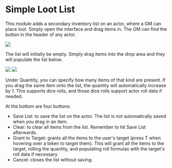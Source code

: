# Simple Loot List

This module adds a secondary inventory list on an actor, where a GM can place loot. Simply open the interface and drag items in. The GM can find the button in the header of any actor.

<img src="https://i.imgur.com/dt98HA1.png" style="text-align: center;">

The list will initially be empty. Simply drag items into the drop area and they will populate the list below.

<img src="https://i.imgur.com/jPPQXIM.png" style="text-align: center;">
<img src="https://i.imgur.com/LAZE0Gf.png" style="text-align: center;">

Under Quantity, you can specify how many items of that kind are present. If you drag the same item onto the list, the quantity will automatically increase by 1. This supports dice rolls, and those dice rolls support actor roll data if needed.

At the bottom are four buttons:
- Save List: to save the list on the actor. The list is not automatically saved when you drag in an item.
- Clear: to clear all items from the list. Remember to hit Save List afterwards.
- Grant to Target: grants all the items to the user's target (press T when hovering over a token to target them). This will grant all the items to the target, rolling the quantity, and populating roll formulas with the target's roll data if necessary.
- Cancel: closes the list without saving.
